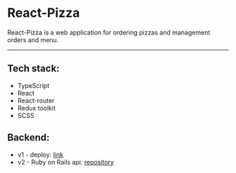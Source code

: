 # React-Pizza

React-Pizza is a web application for ordering pizzas and management orders and menu.

---

## Tech stack:

- TypeScript
- React
- React-router
- Redux toolkit
- SCSS

## Backend:

- v1 - deploy: [link](https://helpful-figolla-425c48.netlify.app/)
- v2 - Ruby on Rails api: [repository](https://github.com/Yaugesha/React-pizza-API)
